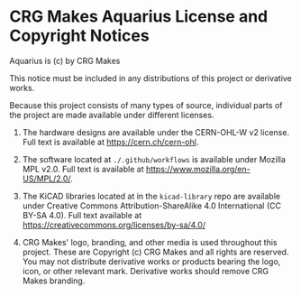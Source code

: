 # CRG Makes Aquarius License and Copyright Notices

Aquarius is (c) by CRG Makes

This notice must be included in any distributions of this project or derivative works.

Because this project consists of many types of source, individual parts of the project are made available under different licenses.

1. The hardware designs are available under the CERN-OHL-W v2 license. Full text is available at https://cern.ch/cern-ohl.

2. The software located at `./.github/workflows` is available under Mozilla MPL v2.0. Full text is available at https://www.mozilla.org/en-US/MPL/2.0/.

3. The KiCAD libraries located at in the `kicad-library` repo are available under Creative Commons Attribution-ShareAlike 4.0 International (CC BY-SA 4.0). Full text available at https://creativecommons.org/licenses/by-sa/4.0/

4. CRG Makes' logo, branding, and other media is used throughout this project. These are Copyright (c) CRG Makes and all rights are reserved. You may not distribute derivative works or products bearing the logo, icon, or other relevant mark. Derivative works should remove CRG Makes branding.
